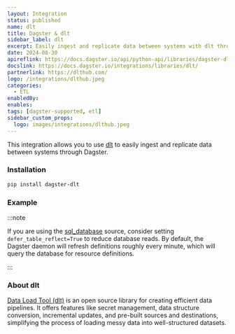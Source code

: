 ```yaml
---
layout: Integration
status: published
name: dlt
title: Dagster & dlt
sidebar_label: dlt
excerpt: Easily ingest and replicate data between systems with dlt through Dagster.
date: 2024-08-30
apireflink: https://docs.dagster.io/api/python-api/libraries/dagster-dlt
docslink: https://docs.dagster.io/integrations/libraries/dlt/
partnerlink: https://dlthub.com/
logo: /integrations/dlthub.jpeg
categories:
  - ETL
enabledBy:
enables:
tags: [dagster-supported, etl]
sidebar_custom_props:
  logo: images/integrations/dlthub.jpeg
---
```


This integration allows you to use [dlt](https://dlthub.com/) to easily ingest and replicate data between systems through Dagster.

### Installation

```bash
pip install dagster-dlt
```

### Example

<CodeExample path="docs_snippets/docs_snippets/integrations/dlt.py" language="python" />

:::note

If you are using the [sql_database](https://dlthub.com/docs/api_reference/sources/sql_database/__init__#sql_database) source, consider setting `defer_table_reflect=True` to reduce database reads. By default, the Dagster daemon will refresh definitions roughly every minute, which will query the database for resource definitions.

:::

### About dlt

[Data Load Tool (dlt)](https://dlthub.com/) is an open source library for creating efficient data pipelines. It offers features like secret management, data structure conversion, incremental updates, and pre-built sources and destinations, simplifying the process of loading messy data into well-structured datasets.
